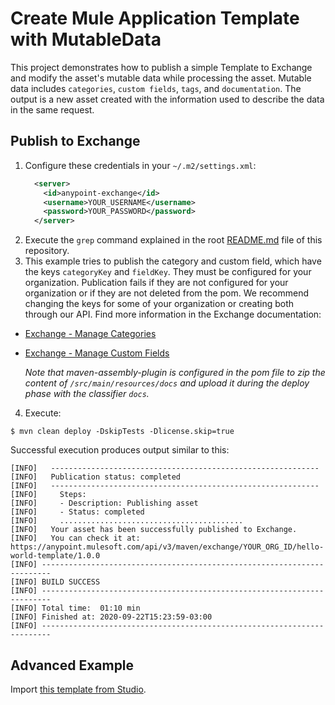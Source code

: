 # Create Mule Application Template with MutableData

This project demonstrates how to publish a simple Template to Exchange and modify the asset's mutable data while processing the asset. Mutable data includes `categories`, `custom fields`, `tags`, and `documentation`. The output is a new asset created with the information used to describe the data in the same request.

## Publish to Exchange

1. Configure these credentials in your `~/.m2/settings.xml`:
    ```xml
      <server>
        <id>anypoint-exchange</id>
        <username>YOUR_USERNAME</username>
        <password>YOUR_PASSWORD</password>
      </server>
    ```
2. Execute the `grep` command explained in the root [README.md](../README.md) file of this repository.
3. This example tries to publish the category and custom field, which have the keys `categoryKey` and `fieldKey`. They must be configured for your organization. Publication fails if they are not configured for your organization or if they are not deleted from the pom. We recommend changing the keys for some of your organization or creating both through our API. Find more information in the Exchange documentation:
- [Exchange - Manage Categories](https://docs.mulesoft.com/exchange/to-manage-categories)
- [Exchange - Manage Custom Fields](https://docs.mulesoft.com/exchange/to-manage-custom-fields)

  *Note that maven-assembly-plugin is configured in the pom file to zip the content of `/src/main/resources/docs` and upload it during the deploy phase with the classifier `docs`.*

4. Execute:

```shell
$ mvn clean deploy -DskipTests -Dlicense.skip=true
```

Successful execution produces output similar to this:

```shell
[INFO]   ------------------------------------------------------------
[INFO]   Publication status: completed
[INFO]   ------------------------------------------------------------
[INFO]     Steps:
[INFO]     - Description: Publishing asset
[INFO]     - Status: completed
[INFO]     .........................................
[INFO]   Your asset has been successfully published to Exchange.
[INFO]   You can check it at: https://anypoint.mulesoft.com/api/v3/maven/exchange/YOUR_ORG_ID/hello-world-template/1.0.0
[INFO] ------------------------------------------------------------------------
[INFO] BUILD SUCCESS
[INFO] ------------------------------------------------------------------------
[INFO] Total time:  01:10 min
[INFO] Finished at: 2020-09-22T15:23:59-03:00
[INFO] ------------------------------------------------------------------------
```

## Advanced Example

Import [this template from Studio](https://docs.mulesoft.com/studio/7.5/import-project-exchange).
